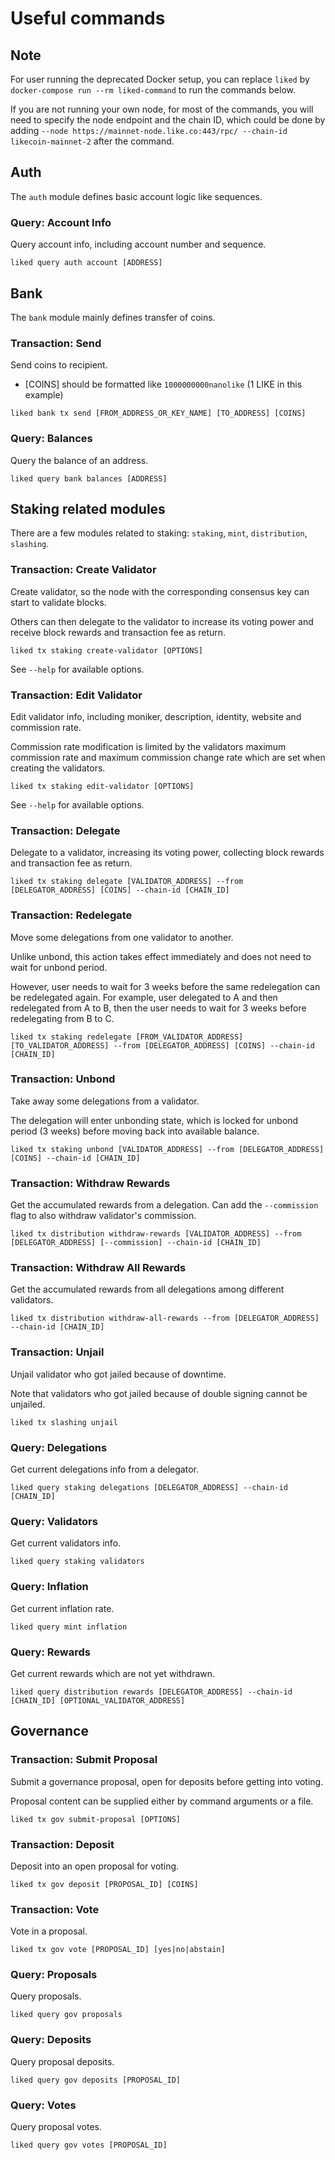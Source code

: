 # Useful commands

## Note

For user running the deprecated Docker setup, you can replace `liked` by `docker-compose run --rm liked-command` to run the commands below.

If you are not running your own node, for most of the commands, you will need to specify the node endpoint and the chain ID, which could be done by adding `--node https://mainnet-node.like.co:443/rpc/ --chain-id likecoin-mainnet-2` after the command.



## Auth

The `auth` module defines basic account logic like sequences.

### Query: Account Info

Query account info, including account number and sequence.

```
liked query auth account [ADDRESS]
```

## Bank

The `bank` module mainly defines transfer of coins.

### Transaction: Send

Send coins to recipient.

* \[COINS] should be formatted like `1000000000nanolike` (1 LIKE in this example)

```
liked bank tx send [FROM_ADDRESS_OR_KEY_NAME] [TO_ADDRESS] [COINS]
```

### Query: Balances

Query the balance of an address.

```
liked query bank balances [ADDRESS]
```

## Staking related modules

There are a few modules related to staking: `staking`, `mint`, `distribution`, `slashing`.

### Transaction: Create Validator

Create validator, so the node with the corresponding consensus key can start to validate blocks.

Others can then delegate to the validator to increase its voting power and receive block rewards and transaction fee as return.

```
liked tx staking create-validator [OPTIONS]
```

See `--help` for available options.

### Transaction: Edit Validator

Edit validator info, including moniker, description, identity, website and commission rate.

Commission rate modification is limited by the validators maximum commission rate and maximum commission change rate which are set when creating the validators.

```
liked tx staking edit-validator [OPTIONS]
```

See `--help` for available options.

### Transaction: Delegate

Delegate to a validator, increasing its voting power, collecting block rewards and transaction fee as return.

```
liked tx staking delegate [VALIDATOR_ADDRESS] --from [DELEGATOR_ADDRESS] [COINS] --chain-id [CHAIN_ID]
```

### Transaction: Redelegate

Move some delegations from one validator to another.

Unlike unbond, this action takes effect immediately and does not need to wait for unbond period.

However, user needs to wait for 3 weeks before the same redelegation can be redelegated again. For example, user delegated to A and then redelegated from A to B, then the user needs to wait for 3 weeks before redelegating from B to C.

```
liked tx staking redelegate [FROM_VALIDATOR_ADDRESS] [TO_VALIDATOR_ADDRESS] --from [DELEGATOR_ADDRESS] [COINS] --chain-id [CHAIN_ID]
```

### Transaction: Unbond

Take away some delegations from a validator.

The delegation will enter unbonding state, which is locked for unbond period (3 weeks) before moving back into available balance.

```
liked tx staking unbond [VALIDATOR_ADDRESS] --from [DELEGATOR_ADDRESS] [COINS] --chain-id [CHAIN_ID]
```

### Transaction: Withdraw Rewards

Get the accumulated rewards from a delegation. Can add the `--commission` flag to also withdraw validator's commission.

```
liked tx distribution withdraw-rewards [VALIDATOR_ADDRESS] --from [DELEGATOR_ADDRESS] [--commission] --chain-id [CHAIN_ID]
```

### Transaction: Withdraw All Rewards

Get the accumulated rewards from all delegations among different validators.

```
liked tx distribution withdraw-all-rewards --from [DELEGATOR_ADDRESS] --chain-id [CHAIN_ID]
```

### Transaction: Unjail

Unjail validator who got jailed because of downtime.

Note that validators who got jailed because of double signing cannot be unjailed.

```
liked tx slashing unjail
```

### Query: Delegations

Get current delegations info from a delegator.

```
liked query staking delegations [DELEGATOR_ADDRESS] --chain-id [CHAIN_ID]
```

### Query: Validators

Get current validators info.

```
liked query staking validators
```

### Query: Inflation

Get current inflation rate.

```
liked query mint inflation
```

### Query: Rewards

Get current rewards which are not yet withdrawn.

```
liked query distribution rewards [DELEGATOR_ADDRESS] --chain-id [CHAIN_ID] [OPTIONAL_VALIDATOR_ADDRESS]
```

## Governance

### Transaction: Submit Proposal

Submit a governance proposal, open for deposits before getting into voting.

Proposal content can be supplied either by command arguments or a file.

```
liked tx gov submit-proposal [OPTIONS]
```

### Transaction: Deposit

Deposit into an open proposal for voting.

```
liked tx gov deposit [PROPOSAL_ID] [COINS]
```

### Transaction: Vote

Vote in a proposal.

```
liked tx gov vote [PROPOSAL_ID] [yes|no|abstain]
```

### Query: Proposals

Query proposals.

```
liked query gov proposals
```

### Query: Deposits

Query proposal deposits.

```
liked query gov deposits [PROPOSAL_ID]
```

### Query: Votes

Query proposal votes.

```
liked query gov votes [PROPOSAL_ID]
```
